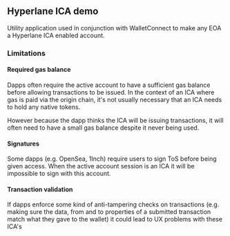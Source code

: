 ## Hyperlane ICA demo

Utility application used in conjunction with WalletConnect to make any EOA a Hyperlane ICA enabled account.

### Limitations

#### Required gas balance

Dapps often require the active account to have a sufficient gas balance before allowing transactions to be issued. In the context of an ICA where gas is paid via the origin chain, it's not usually necessary that an ICA needs to hold any native tokens.

However because the dapp thinks the ICA will be issuing transactions, it will often need to have a small gas balance despite it never being used.

#### Signatures

Some dapps (e.g. OpenSea, 1Inch) require users to sign ToS before being given access. When the active account session is an ICA it will be impossible to sign with this account.

#### Transaction validation

If dapps enforce some kind of anti-tampering checks on transactions (e.g. making sure the data, from and to properties of a submitted transaction match what they gave to the wallet) it could lead to UX problems with these ICA's
